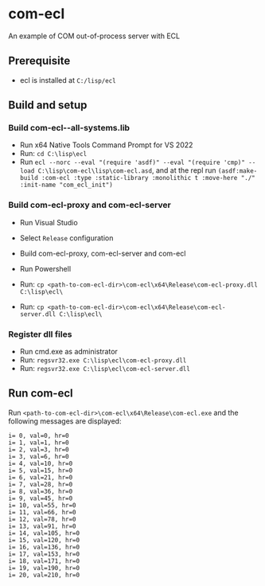 # com-ecl
An example of COM out-of-process server with ECL

## Prerequisite

- ecl is installed at `C:/lisp/ecl`

## Build and setup

### Build com-ecl--all-systems.lib

- Run x64 Native Tools Command Prompt for VS 2022
- Run: `cd C:\lisp\ecl`
- Run `ecl --norc --eval "(require 'asdf)" --eval "(require 'cmp)" --load C:\lisp\com-ecl\lisp\com-ecl.asd`, and at the repl run `(asdf:make-build :com-ecl :type :static-library :monolithic t :move-here "./" :init-name "com_ecl_init")`

### Build com-ecl-proxy and com-ecl-server

- Run Visual Studio
- Select `Release` configuration
- Build com-ecl-proxy,  com-ecl-server and com-ecl

- Run Powershell
- Run: `cp <path-to-com-ecl-dir>\com-ecl\x64\Release\com-ecl-proxy.dll C:\lisp\ecl\`
- Run: `cp <path-to-com-ecl-dir>\com-ecl\x64\Release\com-ecl-server.dll C:\lisp\ecl\`

### Register dll files

- Run cmd.exe as administrator
- Run: `regsvr32.exe C:\lisp\ecl\com-ecl-proxy.dll`
- Run: `regsvr32.exe C:\lisp\ecl\com-ecl-server.dll`

## Run com-ecl

Run `<path-to-com-ecl-dir>\com-ecl\x64\Release\com-ecl.exe` and the following messages are displayed:

```
i= 0, val=0, hr=0
i= 1, val=1, hr=0
i= 2, val=3, hr=0
i= 3, val=6, hr=0
i= 4, val=10, hr=0
i= 5, val=15, hr=0
i= 6, val=21, hr=0
i= 7, val=28, hr=0
i= 8, val=36, hr=0
i= 9, val=45, hr=0
i= 10, val=55, hr=0
i= 11, val=66, hr=0
i= 12, val=78, hr=0
i= 13, val=91, hr=0
i= 14, val=105, hr=0
i= 15, val=120, hr=0
i= 16, val=136, hr=0
i= 17, val=153, hr=0
i= 18, val=171, hr=0
i= 19, val=190, hr=0
i= 20, val=210, hr=0
```
